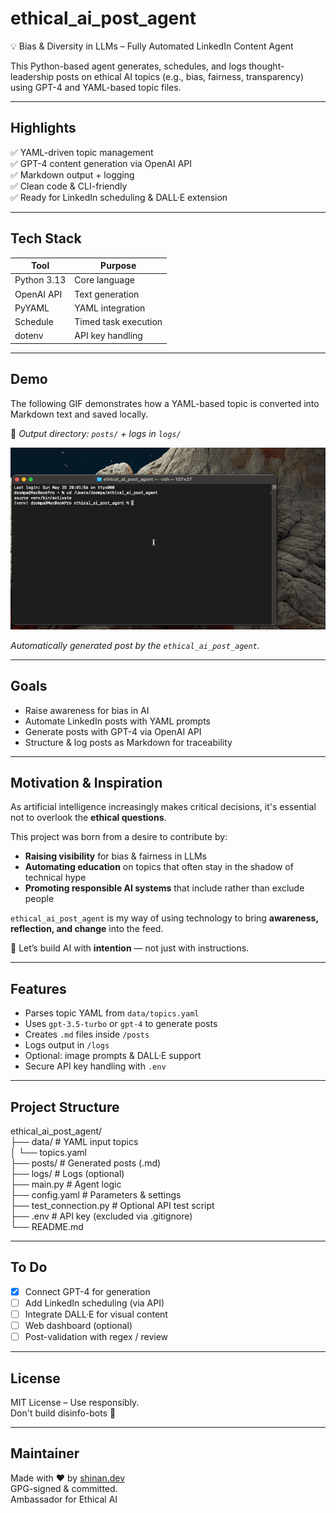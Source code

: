 # ethical_ai_post_agent

💡 Bias & Diversity in LLMs – Fully Automated LinkedIn Content Agent

This Python-based agent generates, schedules, and logs thought-leadership posts on ethical AI topics (e.g., bias, fairness, transparency) using GPT-4 and YAML-based topic files.

---

## Highlights

✅ YAML-driven topic management  
✅ GPT-4 content generation via OpenAI API  
✅ Markdown output + logging  
✅ Clean code & CLI-friendly  
✅ Ready for LinkedIn scheduling & DALL·E extension

---

## Tech Stack

| Tool        | Purpose                         |
|-------------|----------------------------------|
| Python 3.13 | Core language                    |
| OpenAI API  | Text generation                  |
| PyYAML      | YAML integration                 |
| Schedule    | Timed task execution             |
| dotenv      | API key handling                 |

---

## Demo

The following GIF demonstrates how a YAML-based topic is converted into Markdown text and saved locally.

📍 *Output directory: `posts/` + logs in `logs/`*

![Demo Animation](docs/demo.gif)

*Automatically generated post by the `ethical_ai_post_agent`.*

---

## Goals
- Raise awareness for bias in AI
- Automate LinkedIn posts with YAML prompts
- Generate posts with GPT-4 via OpenAI API
- Structure & log posts as Markdown for traceability

---

## Motivation & Inspiration

As artificial intelligence increasingly makes critical decisions, it's essential not to overlook the **ethical questions**.

This project was born from a desire to contribute by:

- **Raising visibility** for bias & fairness in LLMs  
- **Automating education** on topics that often stay in the shadow of technical hype  
- **Promoting responsible AI systems** that include rather than exclude people

`ethical_ai_post_agent` is my way of using technology to bring **awareness, reflection, and change** into the feed.

🧠 Let’s build AI with **intention** — not just with instructions.

---
## Features
- Parses topic YAML from `data/topics.yaml`
- Uses `gpt-3.5-turbo` or `gpt-4` to generate posts
- Creates `.md` files inside `/posts`
- Logs output in `/logs`
- Optional: image prompts & DALL·E support
- Secure API key handling with `.env`

---

## Project Structure

ethical_ai_post_agent/  
├── data/                  # YAML input topics  
│   └── topics.yaml  
├── posts/                 # Generated posts (.md)  
├── logs/                  # Logs (optional)  
├── main.py                # Agent logic  
├── config.yaml            # Parameters & settings  
├── test_connection.py     # Optional API test script  
├── .env                   # API key (excluded via .gitignore)  
└── README.md

---

## To Do
- [x] Connect GPT-4 for generation
- [ ] Add LinkedIn scheduling (via API)
- [ ] Integrate DALL·E for visual content
- [ ] Web dashboard (optional)
- [ ] Post-validation with regex / review

---

## License

MIT License – Use responsibly.  
Don't build disinfo-bots 🙏

---

## Maintainer

Made with ❤️ by [shinan.dev](https://github.com/shinanDev)  
GPG-signed & committed.  
Ambassador for Ethical AI
